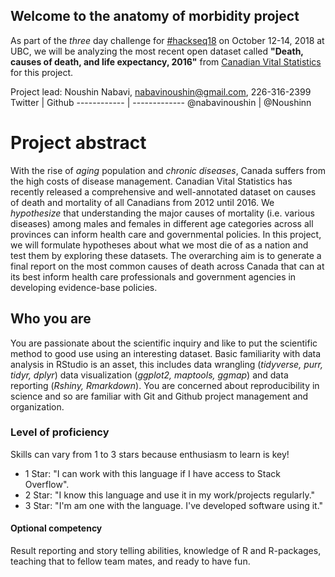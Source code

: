 ## Welcome to the anatomy of morbidity project
As part of the _three_ day challenge for [#hackseq18](https://www.hackseq.com/) on October 12-14, 2018 at UBC, we will be analyzing the most recent open dataset called **"Death, causes of death, and life expectancy, 2016"** from [Canadian Vital Statistics](https://www150.statcan.gc.ca/n1/daily-quotidien/180628/dq180628b-eng.htm) for this project.

Project lead: Noushin Nabavi, nabavinoushin@gmail.com, 226-316-2399  
Twitter         |      Github
------------    | -------------
@nabavinoushin  | @Noushinn

# Project abstract
With the rise of _aging_ population and _chronic diseases_, Canada suffers from the high costs of disease management. Canadian Vital Statistics has recently released a comprehensive and well-annotated dataset on causes of death and mortality of all Canadians from 2012 until 2016. We _hypothesize_ that understanding the major causes of mortality (i.e. various diseases) among males and females in different age categories across all provinces can inform health care and governmental policies. In this project, we will formulate hypotheses about what we most die of as a nation and test them by exploring these datasets. The overarching aim is to generate a final report on the most common causes of death across Canada that can at its best inform health care professionals and government agencies in developing evidence-base policies.


## Who you are
You are passionate about the scientific inquiry and like to put the scientific method to good use using an interesting dataset. Basic familiarity with data analysis in RStudio is an asset, this includes data wrangling (_tidyverse, purr, tidyr, dplyr_) data visualization (_ggplot2, maptools, ggmap_) and data reporting (_Rshiny, Rmarkdown_). You are concerned about reproducibility in science and so are familiar with Git and Github project management and organization.  

### Level of proficiency
Skills can vary from 1 to 3 stars because enthusiasm to learn is key!
- 1 Star: "I can work with this language if I have access to Stack Overflow".
- 2 Star: "I know this language and use it in my work/projects regularly."
- 3 Star: "I'm am one with the language. I've developed software using it."

#### Optional competency
Result reporting and story telling abilities, knowledge of R and R-packages, teaching that to fellow team mates, and ready to have fun.
